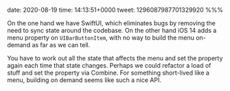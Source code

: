 date: 2020-08-19
time: 14:13:51+0000
tweet: 1296087987701329920
%%%

On the one hand we have SwiftUI, which eliminates bugs by removing the need to sync state around the codebase. On the other hand iOS 14 adds a menu property on `UIBarButtonItem`, with no way to build the menu on-demand as far as we can tell.

You have to work out all the state that affects the menu and set the property again each time that state changes. Perhaps we could refactor a load of stuff and set the property via Combine. For something short-lived like a menu, building on demand seems like such a nice API.
